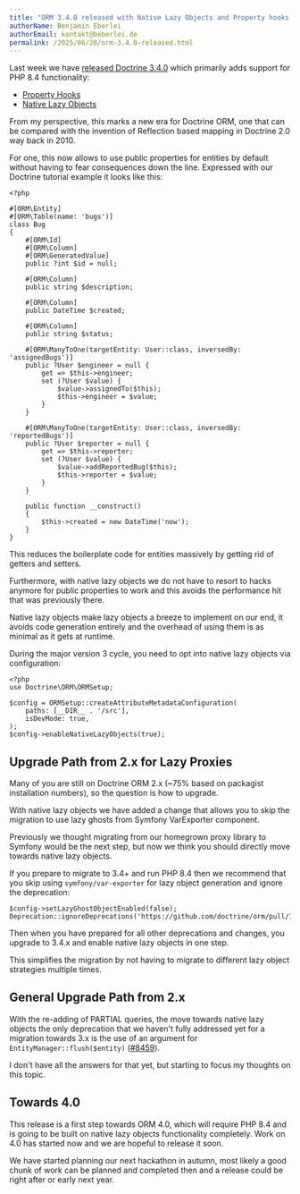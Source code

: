 ```yaml
---
title: "ORM 3.4.0 released with Native Lazy Objects and Property hooks support"
authorName: Benjamin Eberlei
authorEmail: kontakt@beberlei.de
permalink: /2025/06/28/orm-3.4.0-released.html
---
```


Last week we have [released Doctrine 3.4.0](https://github.com/doctrine/orm/releases/tag/3.4.0) which primarily adds support for PHP 8.4 functionality:

- [Property Hooks](https://www.php.net/manual/en/language.oop5.property-hooks.php)
- [Native Lazy Objects](https://www.php.net/manual/en/language.oop5.lazy-objects.php)

From my perspective, this marks a new era for Doctrine ORM, one that can be
compared with the invention of Reflection based mapping in Doctrine 2.0 way
back in 2010.

For one, this now allows to use public properties for entities by default
without having to fear consequences down the line. Expressed with our Doctrine tutorial
example it looks like this:

```
<?php

#[ORM\Entity]
#[ORM\Table(name: 'bugs')]
class Bug
{
    #[ORM\Id]
    #[ORM\Column]
    #[ORM\GeneratedValue]
    public ?int $id = null;

    #[ORM\Column]
    public string $description;

    #[ORM\Column]
    public DateTime $created;

    #[ORM\Column]
    public string $status;

    #[ORM\ManyToOne(targetEntity: User::class, inversedBy: 'assignedBugs')]
    public ?User $engineer = null {
        get => $this->engineer;
        set (?User $value) {
            $value->assignedTo($this);
            $this->engineer = $value;
        }
    }

    #[ORM\ManyToOne(targetEntity: User::class, inversedBy: 'reportedBugs')]
    public ?User $reporter = null {
        get => $this->reporter;
        set (?User $value) {
            $value->addReportedBug($this);
            $this->reporter = $value;
        }
    }

    public function __construct()
    {
        $this->created = new DateTime('now');
    }
}
```

This reduces the boilerplate code for entities massively by getting rid of
getters and setters.

Furthermore, with native lazy objects we do not have to resort to hacks anymore
for public properties to work and this avoids the performance hit that was
previously there.

Native lazy objects make lazy objects a breeze to implement on our end, it
avoids code generation entirely and the overhead of using them is as minimal as
it gets at runtime.

During the major version 3 cycle, you need to opt into native lazy objects via
configuration:

```
<?php
use Doctrine\ORM\ORMSetup;

$config = ORMSetup::createAttributeMetadataConfiguration(
    paths: [__DIR__ . '/src'],
    isDevMode: true,
);
$config->enableNativeLazyObjects(true);
```

## Upgrade Path from 2.x for Lazy Proxies

Many of you are still on Doctrine ORM 2.x (~75% based on packagist installation
numbers), so the question is how to upgrade.

With native lazy objects we have added a change that allows you to skip the
migration to use lazy ghosts from Symfony VarExporter component.

Previously we thought migrating from our homegrown proxy library to Symfony
would be the next step, but now we think you should directly move towards
native lazy objects.

If you prepare to migrate to 3.4+ and run PHP 8.4 then we recommend that you
skip using `symfony/var-exporter` for lazy object generation and ignore the
deprecation:

```
$config->setLazyGhostObjectEnabled(false);
Deprecation::ignoreDeprecations('https://github.com/doctrine/orm/pull/10837/');
```

Then when you have prepared for all other deprecations and changes, you
upgrade to 3.4.x and enable native lazy objects in one step.

This simplifies the migration by not having to migrate to different lazy object
strategies multiple times.

## General Upgrade Path from 2.x

With the re-adding of PARTIAL queries, the move towards native lazy objects
the only deprecation that we haven't fully addressed yet for a migration
towards 3.x is the use of an argument for `EntityManager::flush($entity)`
([#8459](https://github.com/doctrine/orm/issues/8459)).

I don't have all the answers for that yet, but starting to focus my thoughts
on this topic.

## Towards 4.0

This release is a first step towards ORM 4.0, which will require PHP 8.4 and
is going to be built on native lazy objects functionality completely.
Work on 4.0 has started now and we are hopeful to release it soon.

We have started planning our next hackathon in autumn, most likely a good chunk
of work can be planned and completed then and a release could be right after or
early next year.
